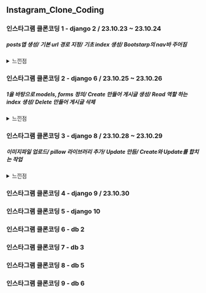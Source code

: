 ## Instagram_Clone_Coding
### 인스타그램 클론코딩 1 - django 2 / 23.10.23 ~ 23.10.24

##### posts앱 생성/ 기본 url 경로 지정/ 기초 index 생성/ Bootstarp의 nav바 주어짐
<details>
<summary>느낀점</summary>


<!-- summary 아래 한칸 공백 두어야함 -->
- 9월달의 나는 어렵게 한거 같지만 지금 와서 보니 쉬운 문제인거 같다.
- bootstarp만 더 이해하면 좋을거 같다.
</details>

### 인스타그램 클론코딩 2 - django 6 / 23.10.25 ~ 23.10.26
##### 1을 바탕으로 models, forms 정의/ Create 만들어 게시글 생성/ Read 역할 하는 index 생성/ Delete 만들어 게시글 삭제
<details>
<summary>느낀점</summary>


<!-- summary 아래 한칸 공백 두어야함 -->
- CRD 제작하면서 교안을 안보고 치기에는 아직 힘든 단계이다. 
- 복습하는 느낌이라 좋다. 
- bootstrap을 사용하는게 아직도 힘들다 디자인적 측면에선 감각이 없는듯 하다.
- 비슷하게만 만들면 되는거 아닐까...?

</details>

### 인스타그램 클론코딩 3 - django 8 / 23.10.28 ~ 23.10.29
##### 이미지파일 업로드/ pillow 라이브러리 추가/ Update 만듬/ Create와 Update를 합치는 작업

<details>
<summary>느낀점</summary>

<!-- summary 아래 한칸 공백 두어야함 -->
- 게시글 위에 사진 올리는게 어려워서 구글링 했다. (class="card-img-top")
- CRUD의 U를 만드는건 어렵긴 했지만 다른 실습과 형식은 비슷하기 때문에 나름 어렵지 않게 만들었다.
- 그런데 update와 create를 form으로 합쳐서 만들려고 하니 많은 오류가 있었다.
- 두번째 게시글부터 edit을 누르니 첫번째 게시글이 삭제되는 오류가 있었고 '</.form>'을 안닫아 줘서 생긴 문제였다.
- 아직 못고친 오류에는 edit을 누르면 기존의 사진은 그대로 있는데 게시글 내용은 안보인다. DB에는 있는거 보면 잘못 불러온거 같다.
- 여전히 bootstrap을 사용하는건 어렵다. edit 옆에 delete가 있어야 하는데 밑으로 갔다. 다른 실습에서는 form을 안쓰고 버튼을 써서 해결했는데 form을 쓰는 방법으로 해결할 수 있지 않을까 싶다.
</details>

### 인스타그램 클론코딩 4 - django 9  / 23.10.30
### 인스타그램 클론코딩 5 - django 10  
### 인스타그램 클론코딩 6 - db 2  
### 인스타그램 클론코딩 7 - db 3  
### 인스타그램 클론코딩 8 - db 5  
### 인스타그램 클론코딩 9 - db 6